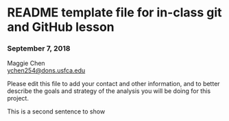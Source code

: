 # README template file for in-class git and GitHub lesson

### September 7, 2018

Maggie Chen    
ychen254@dons.usfca.edu

Please edit this file to add your contact and other information, and to better describe the goals and strategy of the analysis you will be doing for this project.


This is a second sentence to show 
